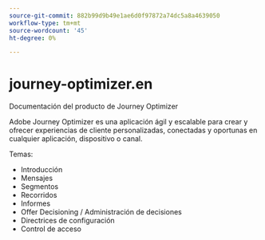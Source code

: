```yaml
---
source-git-commit: 882b99d9b49e1ae6d0f97872a74dc5a8a4639050
workflow-type: tm+mt
source-wordcount: '45'
ht-degree: 0%

---
```

# journey-optimizer.en

Documentación del producto de Journey Optimizer

Adobe Journey Optimizer es una aplicación ágil y escalable para crear y ofrecer experiencias de cliente personalizadas, conectadas y oportunas en cualquier aplicación, dispositivo o canal.

Temas:

* Introducción
* Mensajes
* Segmentos
* Recorridos
* Informes
* Offer Decisioning / Administración de decisiones
* Directrices de configuración
* Control de acceso
